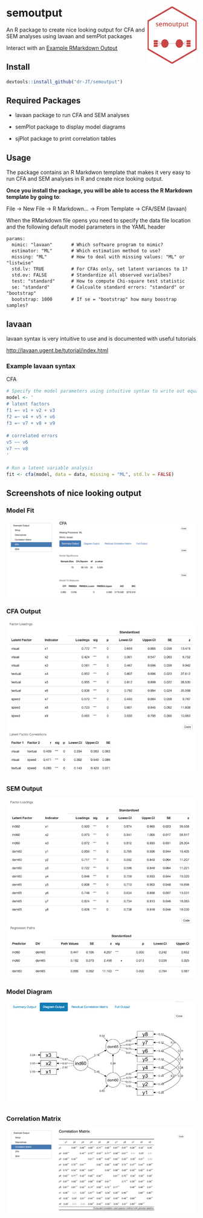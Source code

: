 # semoutput <img src = "man/figures/logo_small.png" align = "right" />

An R package to create nice looking output for CFA and SEM analyses using lavaan and semPlot packages

Interact with an <a href="http://englelab.gatech.edu/R/ExampleOutput.html" target="_blank">Example RMarkdown Output</a>

## Install

```r
devtools::install_github("dr-JT/semoutput")
```

## Required Packages

* lavaan package to run CFA and SEM analyses

* semPlot package to display model diagrams

* sjPlot package to print correlation tables

## Usage

The package contains an R Markdwon template that makes it very easy to run CFA and SEM analyses in R and create nice looking output.

**Once you install the package, you will be able to access the R Markdown template by going to**:

File -> New File -> R Markdown... -> From Template -> CFA/SEM (lavaan)

When the RMarkdown file opens you need to specify the data file location and the following default model parameters in the YAML header 

```{r}
params:
  mimic: "lavaan"       # Which software program to mimic?
  estimator: "ML"       # Which estimation method to use?
  missing: "ML"         # How to deal with missing values: "ML" or "listwise"
  std.lv: TRUE          # For CFAs only, set latent variances to 1?
  std.ov: FALSE         # Standardize all observed varialbes?
  test: "standard"      # How to compute Chi-square test statistic
  se: "standard"        # Calcualte standard errors: "standard" or "bootstrap"
  bootstrap: 1000       # If se = "bootstrap" how many boostrap samples?
```

## lavaan

lavaan syntax is very intuitive to use and is documented with useful tutorials

http://lavaan.ugent.be/tutorial/index.html

### Example lavaan syntax

CFA

```r
# Specify the model parameters using intuitive syntax to write out equations
model <- '
# latent factors
f1 =~ v1 + v2 + v3
f2 =~ v4 + v5 + v6
f3 =~ v7 + v8 + v9

# correlated errors
v5 ~~ v6
v7 ~~ v8
'

# Run a latent variable analysis
fit <- cfa(model, data = data, missing = "ML", std.lv = FALSE)

```

## Screenshots of nice looking output

### Model Fit

![alt text](man/figures/ModelFit_CFA.png)

### CFA Output

![alt text](man/figures/Output_CFA.png)

### SEM Output

![alt text](man/figures/Output_SEM.png)


### Model Diagram

![alt text](man/figures/DiagramModel_SEM.png)

### Correlation Matrix

![alt text](man/figures/CorrelationMatrix.png)

